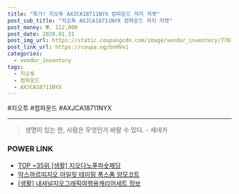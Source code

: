 ```yaml
--- 
title: "특가! 지오투 AXJCA18711NYX 컴파운드 져지 자켓" 
post_sub_title: "지오투 AXJCA18711NYX 컴파운드 져지 자켓" 
post_money: ₩. 112,000 
post_date: 2020.01.31 
post_img_url: https://static.coupangcdn.com/image/vendor_inventory/7701/6b2d5917c3d1d0afcb7044f74d3ca4d48b2157ffa5cb66356b7b3c674445.jpg 
post_link_url: https://coupa.ng/bnHVe1 
categories: 
  - vendor_inventory 
tags: 
  - 지오투 
  - 컴파운드 
  - AXJCA18711NYX 
--- 
```

  #지오투 #컴파운드 #AXJCA18711NYX 
<hr> 

> 생명이 있는 한, 사람은 무엇인가 바랄 수 있다. - 세네카 


### POWER LINK

* <a href="https://blog.naver.com/an0733/221784564536" target="_blank"> TOP ~35위 [생활] 지오다노푸파숏패딩</a>
* <a href="https://blog.naver.com/santokki14/221777434806" target="_blank">막스까르띠지오 아일릿 테이핑 폭스폼 양모코트</a>
* <a href="https://blog.naver.com/fash111/221767540410" target="_blank"> [생활] 내셔널지오그래픽여행용캐리어세트 정보 </a>
